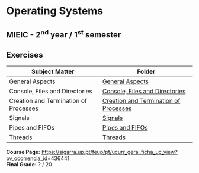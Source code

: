 # Operating Systems
## MIEIC - 2<sup>nd</sup> year / 1<sup>st</sup> semester

## Exercises

| Subject Matter                        | Folder                                                                                                    |
|---------------------------------------|-----------------------------------------------------------------------------------------------------------|
| General Aspects                       | [General Aspects](https://github.com/Educorreia932/SOPE/tree/master/Exercises/General%20Aspects)        |
| Console, Files and Directories        | [Console, Files and Directories](https://github.com/Educorreia932/SOPE/tree/master/Exercises/Creation%20and%20Termination%20of%20Processes) |
| Creation and Termination of Processes | [Creation and Termination of Processes](https://github.com/Educorreia932/SOPE/tree/master/Exercises/Creation%20and%20Termination%20of%20Processes)  |
| Signals                               | [Signals](https://github.com/Educorreia932/SOPE/tree/master/Exercises/Signals)                                       |
| Pipes and FIFOs                       | [Pipes and FIFOs](https://github.com/Educorreia932/SOPE/tree/master/Exercises/Pipes%20and%20FIFOs)                           |
| Threads                               | [Threads](https://github.com/Educorreia932/SOPE/tree/master/Exercises/Threads)                                       |

**Course Page:** https://sigarra.up.pt/feup/pt/ucurr_geral.ficha_uc_view?pv_ocorrencia_id=436441  
**Final Grade:** ? / 20

